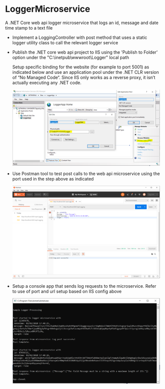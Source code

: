 # LoggerMicroservice
A .NET Core web api logger microservice that logs an id, message and date time stamp to a text file

- Implement a LoggingController with post method that uses a static logger utility class to call the relevant logger service
- Publish the .NET core web api project to IIS using the 'Publish to Folder' option under the "C:\inetpub\wwwroot\Logger" local path

	Setup specific binding for the website (for example to port 5001) as indicated below and use an application pool under the .NET CLR version of “No Managed Code“. Since IIS only works as a reverse proxy, it isn’t actually executing any .NET code. 
	
	![Screenshot](https://github.com/tapashya/LoggerMicroservice/blob/master/IISConfigurationForMicroservice.PNG)
	
- Use Postman tool to test post calls to the web api microservice using the port used in the step above as indicated

	![Screenshot](https://github.com/tapashya/LoggerMicroservice/blob/master/Postman.PNG)
	
- Setup a console app that sends log requests to the microservice. Refer to use of port and url setup based on IIS config above
	
	![Screenshot](https://github.com/tapashya/LoggerMicroservice/blob/master/TestSuccessConsoleApp.PNG)
